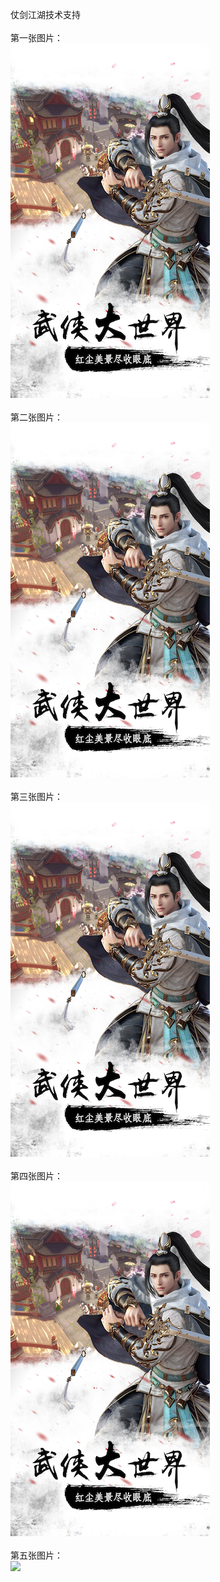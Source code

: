 仗剑江湖技术支持</br></br>
第一张图片：</br>
![](https://github.com/daishengnia/daishengniao/blob/zjjh/1.png?raw=true)</br></br>
第二张图片：</br>
![](https://github.com/daishengnia/daishengniao/blob/zjjh/1.png?raw=true)</br></br>
第三张图片：</br>
![](https://github.com/daishengnia/daishengniao/blob/zjjh/1.png?raw=true)</br></br>
第四张图片：</br>
![](https://github.com/daishengnia/daishengniao/blob/zjjh/1.png?raw=true)</br></br>
第五张图片：</br>
![](hhttps://github.com/daishengnia/daishengniao/blob/zjjh/1.png?raw=true)</br></br>
